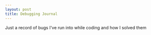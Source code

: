 ```yaml
---
layout: post
title: Debugging Journal
---
```


Just a record of bugs I've run into while coding and how I solved them
